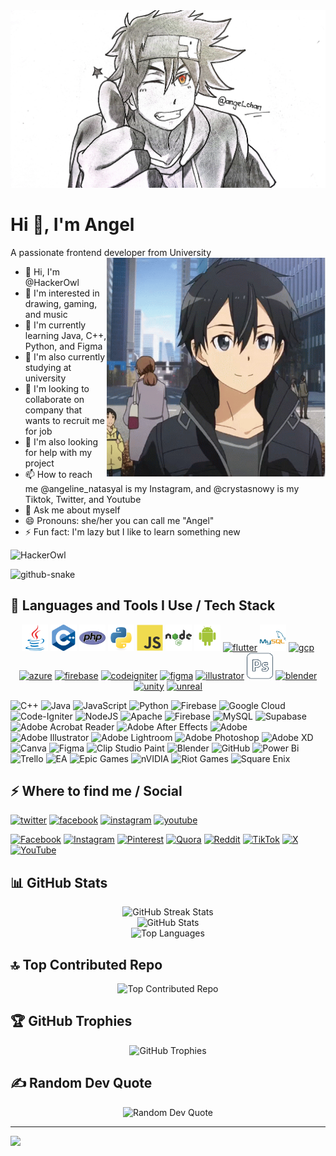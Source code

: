 <img src="Mydrawingbanner.jpg" alt="Banner" width="1200" />

<h1>Hi 👋, I'm Angel</h1>
A passionate frontend developer from University

<img align="right" alt="M GIF" width="350" src="kirito.gif">

- 👋 Hi, I'm @HackerOwl
- 👀 I'm interested in drawing, gaming, and music
- 🌱 I'm currently learning Java, C++, Python, and Figma
- 🔭 I'm also currently studying at university
- 💞️ I'm looking to collaborate on company that wants to recruit me for job
- 🤝 I'm also looking for help with my project
- 📫 How to reach me @angeline_natasyal is my Instagram, and @crystasnowy is my Tiktok, Twitter, and Youtube
- 💬 Ask me about myself
- 😄 Pronouns: she/her you can call me "Angel"
- ⚡ Fun fact: I'm lazy but I like to learn something new

<p align="left"> <img src="https://komarev.com/ghpvc/?username=HackerOwl&label=Profile%20views&color=0e75b6&style=flat" alt="HackerOwl" /> </p>

<picture>
  <source media="(prefers-color-scheme: dark)" srcset="https://raw.githubusercontent.com/tobiasmeyhoefer/tobiasmeyhoefer/output/github-snake-dark.svg" />
  <source media="(prefers-color-scheme: light)" srcset="https://raw.githubusercontent.com/tobiasmeyhoefer/tobiasmeyhoefer/output/github-snake.svg" />
  <img alt="github-snake" src="https://raw.githubusercontent.com/tobiasmeyhoefer/tobiasmeyhoefer/output/github-snake.svg" />
</picture>

<h2>🚀 Languages and Tools I Use / Tech Stack </h2>
<p align="center">
  <a target="_blank" href="https://raw.githubusercontent.com/devicons/devicon/master/icons/java/java-original.svg"><img src="https://raw.githubusercontent.com/devicons/devicon/master/icons/java/java-original.svg" alt="java" width="42" height="42" /></a>
  <a target="_blank" href="https://raw.githubusercontent.com/devicons/devicon/master/icons/cplusplus/cplusplus-original.svg"><img src="https://raw.githubusercontent.com/devicons/devicon/master/icons/cplusplus/cplusplus-original.svg" alt="cplusplus" width="42" height="42" /></a>
  <a target="_blank" href="https://raw.githubusercontent.com/devicons/devicon/master/icons/php/php-original.svg"><img src="https://raw.githubusercontent.com/devicons/devicon/master/icons/php/php-original.svg" alt="php" width="42" height="42" /></a>
  <a target="_blank" href="https://raw.githubusercontent.com/devicons/devicon/master/icons/python/python-original.svg"><img src="https://raw.githubusercontent.com/devicons/devicon/master/icons/python/python-original.svg" alt="python" width="42" height="42" /></a>
  <a target="_blank" href="https://raw.githubusercontent.com/devicons/devicon/master/icons/javascript/javascript-original.svg"><img src="https://raw.githubusercontent.com/devicons/devicon/master/icons/javascript/javascript-original.svg" alt="javascript" width="42" height="42" /></a>
  <a target="_blank" href="https://raw.githubusercontent.com/devicons/devicon/master/icons/nodejs/nodejs-original-wordmark.svg"><img src="https://raw.githubusercontent.com/devicons/devicon/master/icons/nodejs/nodejs-original-wordmark.svg" alt="nodejs" width="42" height="42" /></a>
  <a target="_blank" href="https://raw.githubusercontent.com/devicons/devicon/master/icons/android/android-original-wordmark.svg"><img src="https://raw.githubusercontent.com/devicons/devicon/master/icons/android/android-original-wordmark.svg" alt="android" width="42" height="42" /></a>
  <a target="_blank" href="https://www.vectorlogo.zone/logos/flutterio/flutterio-icon.svg"><img src="https://www.vectorlogo.zone/logos/flutterio/flutterio-icon.svg" alt="flutter" width="42" height="42" /></a>
  <a target="_blank" href="https://raw.githubusercontent.com/devicons/devicon/master/icons/mysql/mysql-original-wordmark.svg"><img src="https://raw.githubusercontent.com/devicons/devicon/master/icons/mysql/mysql-original-wordmark.svg" alt="mysql" width="42" height="42" /></a>
  <a target="_blank" href="https://www.vectorlogo.zone/logos/google_cloud/google_cloud-icon.svg"><img src="https://www.vectorlogo.zone/logos/google_cloud/google_cloud-icon.svg" alt="gcp" width="42" height="42" /></a>
  <a target="_blank" href="https://www.vectorlogo.zone/logos/microsoft_azure/microsoft_azure-icon.svg"><img src="https://www.vectorlogo.zone/logos/microsoft_azure/microsoft_azure-icon.svg" alt="azure" width="42" height="42" /></a>
  <a target="_blank" href="https://www.vectorlogo.zone/logos/firebase/firebase-icon.svg"><img src="https://www.vectorlogo.zone/logos/firebase/firebase-icon.svg" alt="firebase" width="42" height="42" /></a>
  <a target="_blank" href="https://cdn.worldvectorlogo.com/logos/codeigniter.svg"><img src="https://cdn.worldvectorlogo.com/logos/codeigniter.svg" alt="codeigniter" width="42" height="42" /></a>
  <a target="_blank" href="https://www.vectorlogo.zone/logos/figma/figma-icon.svg"><img src="https://www.vectorlogo.zone/logos/figma/figma-icon.svg" alt="figma" width="42" height="42" /></a>
  <a target="_blank" href="https://www.vectorlogo.zone/logos/adobe_illustrator/adobe_illustrator-icon.svg"><img src="https://www.vectorlogo.zone/logos/adobe_illustrator/adobe_illustrator-icon.svg" alt="illustrator" width="42" height="42" /></a>
  <a target="_blank" href="https://raw.githubusercontent.com/devicons/devicon/master/icons/photoshop/photoshop-line.svg"><img src="https://raw.githubusercontent.com/devicons/devicon/master/icons/photoshop/photoshop-line.svg" alt="photoshop" width="42" height="42" /></a>
  <a target="_blank" href="https://download.blender.org/branding/community/blender_community_badge_white.svg"><img src="https://download.blender.org/branding/community/blender_community_badge_white.svg" alt="blender" width="42" height="42" /></a>
  <a target="_blank" href="https://www.vectorlogo.zone/logos/unity3d/unity3d-icon.svg"><img src="https://www.vectorlogo.zone/logos/unity3d/unity3d-icon.svg" alt="unity" width="42" height="42" /></a>
  <a target="_blank" href="https://raw.githubusercontent.com/kenangundogan/fontisto/036b7eca71aab1bef8e6a0518f7329f13ed62f6b/icons/svg/brand/unreal-engine.svg"><img src="https://raw.githubusercontent.com/kenangundogan/fontisto/036b7eca71aab1bef8e6a0518f7329f13ed62f6b/icons/svg/brand/unreal-engine.svg" alt="unreal" width="42" height="42" /></a>
</p>

![C++](https://img.shields.io/badge/c++-%2300599C.svg?style=flat-square&logo=c%2B%2B&logoColor=white) ![Java](https://img.shields.io/badge/java-%23ED8B00.svg?style=flat-square&logo=openjdk&logoColor=white) ![JavaScript](https://img.shields.io/badge/javascript-%23323330.svg?style=flat-square&logo=javascript&logoColor=%23F7DF1E) ![Python](https://img.shields.io/badge/python-3670A0?style=flat-square&logo=python&logoColor=ffdd54) ![Firebase](https://img.shields.io/badge/firebase-%23039BE5.svg?style=flat-square&logo=firebase) ![Google Cloud](https://img.shields.io/badge/GoogleCloud-%234285F4.svg?style=flat-square&logo=google-cloud&logoColor=white) ![Code-Igniter](https://img.shields.io/badge/CodeIgniter-%23EF4223.svg?style=flat-square&logo=codeIgniter&logoColor=white) ![NodeJS](https://img.shields.io/badge/node.js-6DA55F?style=flat-square&logo=node.js&logoColor=white) ![Apache](https://img.shields.io/badge/apache-%23D42029.svg?style=flat-square&logo=apache&logoColor=white) ![Firebase](https://img.shields.io/badge/firebase-a08021?style=flat-square&logo=firebase&logoColor=ffcd34) ![MySQL](https://img.shields.io/badge/mysql-4479A1.svg?style=flat-square&logo=mysql&logoColor=white) ![Supabase](https://img.shields.io/badge/Supabase-3ECF8E?style=flat-square&logo=supabase&logoColor=white) ![Adobe Acrobat Reader](https://img.shields.io/badge/Adobe%20Acrobat%20Reader-EC1C24.svg?style=flat-square&logo=Adobe%20Acrobat%20Reader&logoColor=white) ![Adobe After Effects](https://img.shields.io/badge/Adobe%20After%20Effects-9999FF.svg?style=flat-square&logo=Adobe%20After%20Effects&logoColor=white) ![Adobe](https://img.shields.io/badge/adobe-%23FF0000.svg?style=flat-square&logo=adobe&logoColor=white) ![Adobe Illustrator](https://img.shields.io/badge/adobe%20illustrator-%23FF9A00.svg?style=flat-square&logo=adobe%20illustrator&logoColor=white) ![Adobe Lightroom](https://img.shields.io/badge/Adobe%20Lightroom-31A8FF.svg?style=flat-square&logo=Adobe%20Lightroom&logoColor=white) ![Adobe Photoshop](https://img.shields.io/badge/adobe%20photoshop-%2331A8FF.svg?style=flat-square&logo=adobe%20photoshop&logoColor=white) ![Adobe XD](https://img.shields.io/badge/Adobe%20XD-470137?style=flat-square&logo=Adobe%20XD&logoColor=#FF61F6) ![Canva](https://img.shields.io/badge/Canva-%2300C4CC.svg?style=flat-square&logo=Canva&logoColor=white) ![Figma](https://img.shields.io/badge/figma-%23F24E1E.svg?style=flat-square&logo=figma&logoColor=white) ![Clip Studio Paint](https://img.shields.io/badge/ClipStudioPaint-%23CFD3D3.svg?style=flat-square&logo=ClipStudioPaint&logoColor=white) ![Blender](https://img.shields.io/badge/blender-%23F5792A.svg?style=flat-square&logo=blender&logoColor=white) ![GitHub](https://img.shields.io/badge/github-%23121011.svg?style=flat-square&logo=github&logoColor=white) ![Power Bi](https://img.shields.io/badge/power_bi-F2C811?style=flat-square&logo=powerbi&logoColor=black) ![Trello](https://img.shields.io/badge/Trello-%23026AA7.svg?style=flat-square&logo=Trello&logoColor=white) ![EA](https://img.shields.io/badge/ea-%23000000.svg?style=flat-square&logo=ea&logoColor=white) ![Epic Games](https://img.shields.io/badge/epicgames-%23313131.svg?style=flat-square&logo=epicgames&logoColor=white) ![nVIDIA](https://img.shields.io/badge/nVIDIA-%2376B900.svg?style=flat-square&logo=nVIDIA&logoColor=white) ![Riot Games](https://img.shields.io/badge/riotgames-D32936.svg?style=flat-square&logo=riotgames&logoColor=white) ![Square Enix](https://img.shields.io/badge/SquareEnix-%23ED1C24.svg?style=flat-square&logo=SquareEnix&logoColor=white)

<h2>⚡️ Where to find me / Social</h2>
<p><a target="_blank" href="https://twitter.com/@crystasnowy" style="display: inline-block;"><img src="https://img.shields.io/badge/twitter-x?style=for-the-badge&logo=x&logoColor=white&color=%230f1419" alt="twitter" /></a>
<a target="_blank" href="https://www.facebook.com/@angelinenatasya.liong" style="display: inline-block;"><img src="https://img.shields.io/badge/facebook-logo?style=for-the-badge&logo=facebook&logoColor=white&color=%230866ff" alt="facebook" /></a>
<a target="_blank" href="https://www.instagram.com/@angeline_natasyal" style="display: inline-block;"><img src="https://img.shields.io/badge/instagram-logo?style=for-the-badge&logo=instagram&logoColor=white&color=%23F35369" alt="instagram" /></a>
<a target="_blank" href="https://www.youtube.com/@crystasnowy" style="display: inline-block;"><img src="https://img.shields.io/badge/youtube-logo?style=for-the-badge&logo=youtube&logoColor=white&color=%23cc0000" alt="youtube" /></a></p>

[![Facebook](https://img.shields.io/badge/Facebook-%231877F2.svg?logo=Facebook&logoColor=white)](https://facebook.com/@angelinenatasya.liong) [![Instagram](https://img.shields.io/badge/Instagram-%23E4405F.svg?logo=Instagram&logoColor=white)](https://instagram.com/@angeline_natasyal) [![Pinterest](https://img.shields.io/badge/Pinterest-%23E60023.svg?logo=Pinterest&logoColor=white)](https://pinterest.com/@pyrustone) [![Quora](https://img.shields.io/badge/Quora-%23B92B27.svg?logo=Quora&logoColor=white)](https://quora.com/profile/@crystasnowy) [![Reddit](https://img.shields.io/badge/Reddit-%23FF4500.svg?logo=Reddit&logoColor=white)](https://reddit.com/user/@crystasnowy) [![TikTok](https://img.shields.io/badge/TikTok-%23000000.svg?logo=TikTok&logoColor=white)](https://tiktok.com/@@crystasnowy) [![X](https://img.shields.io/badge/X-black.svg?logo=X&logoColor=white)](https://x.com/@crystasnowy) [![YouTube](https://img.shields.io/badge/YouTube-%23FF0000.svg?logo=YouTube&logoColor=white)](https://youtube.com/@@crystasnowy)

## 📊 GitHub Stats
<p align="center">
  <img src="https://nirzak-streak-stats.vercel.app/?user=HackerOwl&theme=transparent&hide_border=true" alt="GitHub Streak Stats" /><br/>
  <img src="https://github-readme-stats.vercel.app/api?username=HackerOwl&theme=transparent&hide_border=true&include_all_commits=true&count_private=true" alt="GitHub Stats" /><br/>
  <img src="https://github-readme-stats.vercel.app/api/top-langs/?username=HackerOwl&theme=transparent&hide_border=true&include_all_commits=true&count_private=true&layout=compact" alt="Top Languages" />
</p>

## 🔝 Top Contributed Repo
<p align="center">
  <img src="https://github-contributor-stats.vercel.app/api?username=HackerOwl&limit=5&theme=transparent&combine_all_yearly_contributions=true&hide_border=true" alt="Top Contributed Repo" />
</p>

## 🏆 GitHub Trophies
<p align="center">
  <img src="https://github-profile-trophy.vercel.app/?username=HackerOwl&theme=transparent&no-frame=true&no-bg=true&margin-w=4" alt="GitHub Trophies" />
</p>

## ✍️ Random Dev Quote
<p align="center">
  <img src="https://quotes-github-readme.vercel.app/api?type=horizontal&theme=tokyonight&bg=transparent" alt="Random Dev Quote" />
</p>

---
[![](https://visitcount.itsvg.in/api?id=HackerOwl&icon=0&color=1)](https://visitcount.itsvg.in)

<!---
HackerOwl/HackerOwl is a ✨ special ✨ repository because its `README.md` (this file) appears on your GitHub profile.
You can click the Preview link to take a look at your changes.
--->
